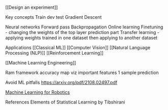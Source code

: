 [[Design an experiment]]

Key concepts
Train dev test
Gradient Descent

Neural networks
Forward pass
Backpropagation
Online learning
Finetuning - changing the weights of the top layer prediction part
Transfer learning - applying weights trained in one dataset then applying to another dataset

Applications
[[Classical ML]]
[[Computer Vision]]
[[Natural Language Processing (NLP)]]
[[Reinforcement Learning]]

[[Machine Learning Engineering]]

Ram framework
accuracy
map viz
important features
1 sample prediction

Avoid ML pitfalls
https://arxiv.org/pdf/2108.02497.pdf

[Machine Learning for Robotics](https://www.linkedin.com/posts/alishba-imran-_robotics-deeplearning-machinelearning-activity-7071948947669331968-z0Mp?utm_source=share&utm_medium=member_desktop)

References
Elements of Statistical Learning by Tibshirani